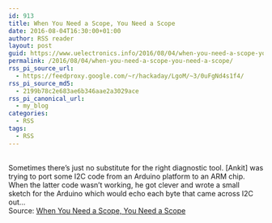 ```yaml
---
id: 913
title: When You Need a Scope, You Need a Scope
date: 2016-08-04T16:30:00+01:00
author: RSS reader
layout: post
guid: https://www.uelectronics.info/2016/08/04/when-you-need-a-scope-you-need-a-scope/
permalink: /2016/08/04/when-you-need-a-scope-you-need-a-scope/
rss_pi_source_url:
  - https://feedproxy.google.com/~r/hackaday/LgoM/~3/0uFgNd4s1f4/
rss_pi_source_md5:
  - 2199b78c2e683ae6b346aae2a3029ace
rss_pi_canonical_url:
  - my_blog
categories:
  - RSS
tags:
  - RSS
---
```

&#013;  
Sometimes there’s just no substitute for the right diagnostic tool. [Ankit] was trying to port some I2C code from an Arduino platform to an ARM chip. When the latter code wasn’t working, he got clever and wrote a small sketch for the Arduino which would echo each byte that came across I2C out…&#013;  
Source: <a href="https://feedproxy.google.com/~r/hackaday/LgoM/~3/0uFgNd4s1f4/" target="_blank">When You Need a Scope, You Need a Scope</a>